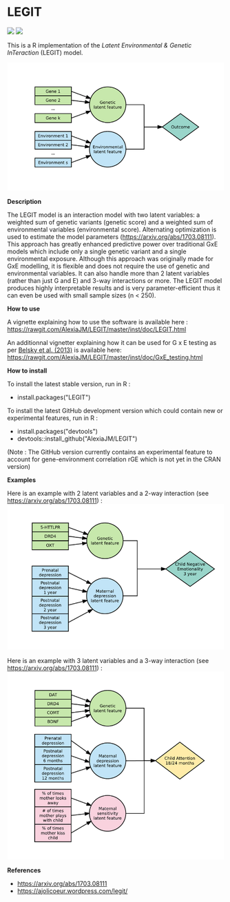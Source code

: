 # LEGIT

[![](http://cranlogs.r-pkg.org/badges/LEGIT)](http://cran.rstudio.com/web/packages/LEGIT/index.html)
[![](http://cranlogs.r-pkg.org/badges/grand-total/LEGIT)](http://cran.rstudio.com/web/packages/LEGIT/index.html)

This is a R implementation of the *Latent Environmental &amp; Genetic InTeraction* (LEGIT) model. 

![](https://raw.githubusercontent.com/AlexiaJM/LEGIT/master/images/LEGIT.png)

**Description**

The LEGIT model is an interaction model with two latent variables: a weighted sum of genetic variants (genetic score) and a weighted sum of environmental variables (environmental score). Alternating optimization is used to estimate the model parameters (https://arxiv.org/abs/1703.08111). This approach has greatly enhanced predictive power over traditional GxE models which include only a single genetic variant and a single environmental exposure. Although this approach was originally made for GxE modelling, it is flexible and does not require the use of genetic and environmental variables. It can also handle more than 2 latent variables (rather than just G and E) and 3-way interactions or more. The LEGIT model produces highly interpretable results and is very parameter-efficient thus it can even be used with small sample sizes (n < 250).

**How to use**

A vignette explaining how to use the software is available here : https://rawgit.com/AlexiaJM/LEGIT/master/inst/doc/LEGIT.html

An additionnal vignetter explaining how it can be used for G x E testing as per [Belsky et al. (2013)](https://www.researchgate.net/publication/256600905_FormalGXEtestJCPP2013) is available here: https://rawgit.com/AlexiaJM/LEGIT/master/inst/doc/GxE_testing.html

**How to install**

To install the latest stable version, run in R :

* install.packages("LEGIT")

To install the latest GitHub development version which could contain new or experimental features, run in R :

* install.packages("devtools")
* devtools::install_github("AlexiaJM/LEGIT")

(Note : The GitHub version currently contains an experimental feature to account for gene-environment correlation rGE which is not yet in the CRAN version)

**Examples**

Here is an example with 2 latent variables and a 2-way interaction (see https://arxiv.org/abs/1703.08111) :
![](https://raw.githubusercontent.com/AlexiaJM/LEGIT/master/images/LEGIT_2way.png)

Here is an example with 3 latent variables and a 3-way interaction (see https://arxiv.org/abs/1703.08111) :
![](https://raw.githubusercontent.com/AlexiaJM/LEGIT/master/images/LEGIT_3way.png)

**References**

* https://arxiv.org/abs/1703.08111
* https://ajolicoeur.wordpress.com/legit/
